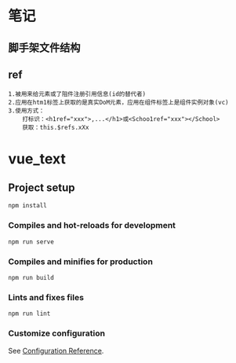# 笔记

## 脚手架文件结构

## ref
    1.被用来给元素或了阻件注册引用信息(id的替代者)
    2.应用在htm1标签上获取的是真实DoM元素，应用在组件标签上是组件实例对象(vc)
    3.使用方式：
        打标识：<h1ref="xxx">,...</h1>或<Schoo1ref="xxx"></School>
        获取：this.$refs.xXx

# vue_text

## Project setup
```
npm install
```

### Compiles and hot-reloads for development
```
npm run serve
```

### Compiles and minifies for production
```
npm run build
```

### Lints and fixes files
```
npm run lint
```

### Customize configuration
See [Configuration Reference](https://cli.vuejs.org/config/).
